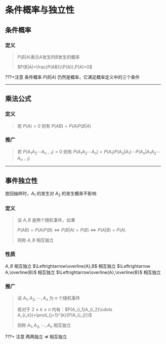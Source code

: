 # 条件概率与独立性

## 条件概率

### 定义

> $P(B|A)$表示$A$发生时$B$发生的概率
>
> $P(B|A)=\frac{P(AB)}{P(A)},P(A)>0$
>
???+注意
    条件概率 $P(B|A)$ 仍然是概率，它满足概率定义中的三个条件

- - - - - -

## 乘法公式

### 定义

> 若 $P(A)>0$ 则有 $P(AB)=P(A)P(B|A)$

### 推广

> 若 $P(A_1 A_2 \cdots A_{n-1})>0$ 则有 $P(A_1 A_2 \cdots A_n) = P(A_1)P(A_2|A_1) \cdots P(A_n|A_1 A_2 \cdots A_{n-1})$

- - - - - -

## 事件独立性

放回抽样时，$A_1$ 的发生对 $A_2$ 的发生概率不影响

### 定义

> 设 $A,B$ 是两个随机事件，如果
>
> $P(AB)=P(A)P(B)\Leftrightarrow P(B|A)=P(B)\Leftrightarrow P(A|B)=P(A)$
>
> 则称 $A,B$ 相互独立

### 性质

$A,B$ 相互独立 $\Leftrightarrow\overline{A},B$ 相互独立 $\Leftrightarrow A,\overline{B}$ 相互独立 $\Leftrightarrow\overline{A},\overline{B}$ 相互独立

### 推广

> 设 $A_1,A_2,\cdots,A_n$ 为 $n$ 个随机事件
>
> 若对于 $2\leq k\leq n$ 均有：$P(A_{i_1}A_{i_2}\cdots A_{i_k})=\prod_{j=1}^{k}{P(A_{i_j})}$
>
> 则称 $A_1,A_2,\cdots,A_n$ 相互独立

???+ 注意
    两两独立 $\not\Rightarrow$ 相互独立